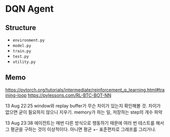 # DQN Agent

## Structure
- `environment.py`
- `model.py`
- `train.py`
- `test.py`
- `utility.py`

## Memo
https://pytorch.org/tutorials/intermediate/reinforcement_q_learning.html#training-loop
https://pylessons.com/RL-BTC-BOT-NN

13 Aug 22:25 window와 replay buffer가 무슨 차이가 있는지 확인해볼 것. 차이가 없으면 굳이 필요하지 않으니 지우기. memory가 하는 일, 저장하는 step의 개수 파악

13 Aug 23:38 에이전트는 매번 다른 방식으로 행동하기 때문에 여러 번 테스트를 해서 그 평균을 구하는 것이 이상적이다. 아니면 평균 +- 표준편차로 그래프를 그리거나.
